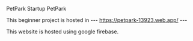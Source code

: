 PetPark
Startup PetPark

This beginner project is hosted in --- https://petpark-13923.web.app/ ---

This website is hosted using google firebase.
